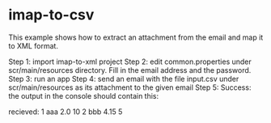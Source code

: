 imap-to-csv
===========

This example shows how to extract an attachment from the email and map it to XML format.

Step 1: import imap-to-xml project
Step 2: edit common.properties under scr/main/resources directory. Fill in the email address and the password.
Step 3: run an app
Step 4: send an email with the file input.csv under scr/main/resources as its attachment to the given email
Step 5: Success: the output in the console should contain this:

recieved: <?xml version="1.0" encoding="UTF-8"?>
<orders>
  <order>
    <orderId>1</orderId>
    <name>aaa</name>
    <units>2.0</units>
    <pricePerUnit>10</pricePerUnit>
  </order>
</orders>
<orders>
  <order>
    <orderId>2</orderId>
    <name>bbb</name>
    <units>4.15</units>
    <pricePerUnit>5</pricePerUnit>
  </order>
</orders>
